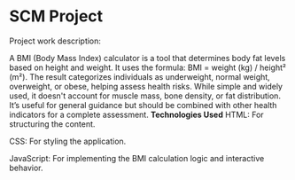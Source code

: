 # SCM Project
Project work description:

A BMI (Body Mass Index) calculator is a tool that determines body fat levels based on height and weight. It uses the formula: BMI = weight (kg) / height² (m²). The result categorizes individuals as underweight, normal weight, overweight, or obese, helping assess health risks. While simple and widely used, it doesn't account for muscle mass, bone density, or fat distribution. It’s useful for general guidance but should be combined with other health indicators for a complete assessment.
**Technologies Used**
HTML: For structuring the content.

CSS: For styling the application.

JavaScript: For implementing the BMI calculation logic and interactive behavior.
